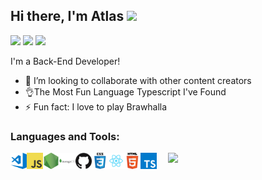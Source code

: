 <h2>Hi there, I'm Atlas <img src="https://media.giphy.com/media/Q7LHmoFwVP6Yc1swZs/giphy.gif" height="20px"></h2>

  <a href="https://discord.com/users/829989168037756960"><img src="https://img.shields.io/badge/Discord%20-009eff.svg?&style=for-the-badge&logo=discord&logoColor=white"></a>
  <a href="https://github.com/chrisqqwashere"><img src="https://img.shields.io/badge/Github%20-ffffff.svg?&style=for-the-badge&logo=github&logoColor=black"></a>
  <a href="https://www.youtube.com/channel/UCdnP6sZ2JCS5btg0jo4MBwQ"><img src="https://img.shields.io/badge/Youtube%20-ff3f3f.svg?&style=for-the-badge&logo=github&logoColor=white"></a>

 I'm a Back-End Developer!
 
- 👯 I’m looking to collaborate with other content creators
- 👌The Most Fun Language Typescript I've Found 
- ⚡ Fun fact: I love to play Brawhalla


 ### Languages and Tools:
 
<img align="left" alt="Visual Studio Code" width="26px" src="https://raw.githubusercontent.com/github/explore/80688e429a7d4ef2fca1e82350fe8e3517d3494d/topics/visual-studio-code/visual-studio-code.png" />
<img align="left" alt="JavaScript" width="26px" src="https://raw.githubusercontent.com/github/explore/80688e429a7d4ef2fca1e82350fe8e3517d3494d/topics/javascript/javascript.png" />
<img align="left" alt="Node.js" width="26px" src="https://raw.githubusercontent.com/github/explore/80688e429a7d4ef2fca1e82350fe8e3517d3494d/topics/nodejs/nodejs.png" />
<img align="left" alt="MongoDB" width="26px" src="https://raw.githubusercontent.com/github/explore/80688e429a7d4ef2fca1e82350fe8e3517d3494d/topics/mongodb/mongodb.png" />
<img align="left" alt="GitHub" width="26px" src="https://raw.githubusercontent.com/github/explore/78df643247d429f6cc873026c0622819ad797942/topics/github/github.png" />
<img align="left" alt="CSS3" width="26px" src="https://raw.githubusercontent.com/github/explore/80688e429a7d4ef2fca1e82350fe8e3517d3494d/topics/css/css.png" />
<img align="left" alt="React" width="26px" src="https://raw.githubusercontent.com/github/explore/80688e429a7d4ef2fca1e82350fe8e3517d3494d/topics/react/react.png" />
<img align="left" alt="HTML5" width="26px" src="https://raw.githubusercontent.com/github/explore/80688e429a7d4ef2fca1e82350fe8e3517d3494d/topics/html/html.png" />
<img align="left" alt="HTML5" width="26px" src="https://raw.githubusercontent.com/github/explore/80688e429a7d4ef2fca1e82350fe8e3517d3494d/topics/typescript/typescript.png" />
<img width="50%" align="right" src="https://github-readme-stats.vercel.app/api?username=chriswashere&show_icons=true&hide_title=true&theme=merko">

